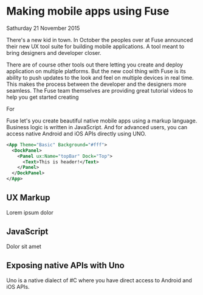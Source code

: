 # Making mobile apps using Fuse
Sathurday 21 November 2015

There's a new kid in town. In October the peoples over at Fuse announced their new UX tool suite for building mobile applications. A tool meant to bring designers and developer closer.

There are of course other tools out there letting you create and deploy application on multiple platforms. But the new cool thing with Fuse is its ability to push updates to the look and feel on multiple devices in real time. This makes the process between the developer and the designers more seamless. The Fuse team themselves are providing great tutorial videos to help you get started creating

For

Fuse let's you create beautiful native mobile apps using a markup language. Business logic is written in JavaScript. And for advanced users, you can access native Android and iOS APIs directly using UNO.


```xml
<App Theme="Basic" Background="#fff">
  <DockPanel>
    <Panel ux:Name="topBar" Dock="Top">
      <Text>This is header!</Text>
    </Panel>
  </DockPanel>
</App>
```



## UX Markup

Lorem ipsum dolor



## JavaScript

Dolor sit amet



## Exposing native APIs with Uno

Uno is a native dialect of #C where you have direct access to Android and iOS APIs.
